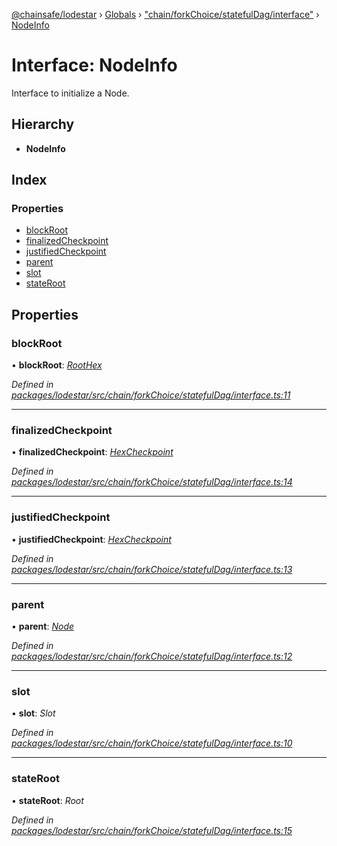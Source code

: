 [@chainsafe/lodestar](../README.md) › [Globals](../globals.md) › ["chain/forkChoice/statefulDag/interface"](../modules/_chain_forkchoice_statefuldag_interface_.md) › [NodeInfo](_chain_forkchoice_statefuldag_interface_.nodeinfo.md)

# Interface: NodeInfo

Interface to initialize a Node.

## Hierarchy

* **NodeInfo**

## Index

### Properties

* [blockRoot](_chain_forkchoice_statefuldag_interface_.nodeinfo.md#blockroot)
* [finalizedCheckpoint](_chain_forkchoice_statefuldag_interface_.nodeinfo.md#finalizedcheckpoint)
* [justifiedCheckpoint](_chain_forkchoice_statefuldag_interface_.nodeinfo.md#justifiedcheckpoint)
* [parent](_chain_forkchoice_statefuldag_interface_.nodeinfo.md#parent)
* [slot](_chain_forkchoice_statefuldag_interface_.nodeinfo.md#slot)
* [stateRoot](_chain_forkchoice_statefuldag_interface_.nodeinfo.md#stateroot)

## Properties

###  blockRoot

• **blockRoot**: *[RootHex](../modules/_chain_forkchoice_interface_.md#roothex)*

*Defined in [packages/lodestar/src/chain/forkChoice/statefulDag/interface.ts:11](https://github.com/ChainSafe/lodestar/blob/9787fff37/packages/lodestar/src/chain/forkChoice/statefulDag/interface.ts#L11)*

___

###  finalizedCheckpoint

• **finalizedCheckpoint**: *[HexCheckpoint](_chain_forkchoice_interface_.hexcheckpoint.md)*

*Defined in [packages/lodestar/src/chain/forkChoice/statefulDag/interface.ts:14](https://github.com/ChainSafe/lodestar/blob/9787fff37/packages/lodestar/src/chain/forkChoice/statefulDag/interface.ts#L14)*

___

###  justifiedCheckpoint

• **justifiedCheckpoint**: *[HexCheckpoint](_chain_forkchoice_interface_.hexcheckpoint.md)*

*Defined in [packages/lodestar/src/chain/forkChoice/statefulDag/interface.ts:13](https://github.com/ChainSafe/lodestar/blob/9787fff37/packages/lodestar/src/chain/forkChoice/statefulDag/interface.ts#L13)*

___

###  parent

• **parent**: *[Node](../classes/_chain_forkchoice_statefuldag_lmdghost_.node.md)*

*Defined in [packages/lodestar/src/chain/forkChoice/statefulDag/interface.ts:12](https://github.com/ChainSafe/lodestar/blob/9787fff37/packages/lodestar/src/chain/forkChoice/statefulDag/interface.ts#L12)*

___

###  slot

• **slot**: *Slot*

*Defined in [packages/lodestar/src/chain/forkChoice/statefulDag/interface.ts:10](https://github.com/ChainSafe/lodestar/blob/9787fff37/packages/lodestar/src/chain/forkChoice/statefulDag/interface.ts#L10)*

___

###  stateRoot

• **stateRoot**: *Root*

*Defined in [packages/lodestar/src/chain/forkChoice/statefulDag/interface.ts:15](https://github.com/ChainSafe/lodestar/blob/9787fff37/packages/lodestar/src/chain/forkChoice/statefulDag/interface.ts#L15)*
